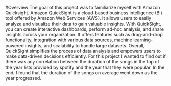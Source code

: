 #Overview
The goal of this project was to familiarize myself with Amazon Quicksight. Amazon QuickSight is a cloud-based business intelligence (BI) tool offered by Amazon Web Services (AWS). It allows users to easily analyze and visualize their data to gain valuable insights. With QuickSight, you can create interactive dashboards, perform ad-hoc analysis, and share insights across your organization. It offers features such as drag-and-drop functionality, integration with various data sources, machine learning-powered insights, and scalability to handle large datasets. Overall, QuickSight simplifies the process of data analysis and empowers users to make data-driven decisions efficiently. For this project I wanted to find out if there was any correlation between the duration of the songs in the top of the year lists provided by spotify and the year that they were popular. In the end, I found that the duration of the songs on average went down as the year progressed. 

